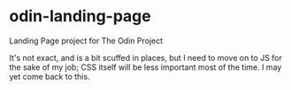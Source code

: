 # odin-landing-page
Landing Page project for The Odin Project

It's not exact, and is a bit scuffed in places, but I need to move on to JS for the sake of my job; CSS itself will be less important most of the time. I may yet come back to this.